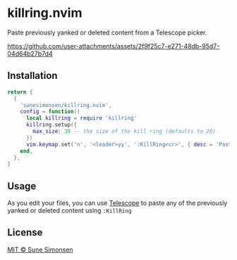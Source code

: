 # killring.nvim

Paste previously yanked or deleted content from a Telescope picker.

https://github.com/user-attachments/assets/2f9f25c7-e271-48db-95d7-04d64b27b7d4

## Installation

```lua
return {
  {
    'sunesimonsen/killring.nvim',
    config = function()
      local killring = require 'killring'
      killring.setup({
        max_size: 30 -- the size of the kill ring (defaults to 20)
      })
      vim.keymap.set('n', '<leader>yy', ':KillRing<cr>', { desc = 'Paste from killring' })
    end,
  },
}
```

## Usage

As you edit your files, you can use
[Telescope](https://github.com/nvim-telescope/telescope.nvim) to paste any of
the previously yanked or deleted content using `:KillRing`

## License

[MIT © Sune Simonsen](./LICENSE)
